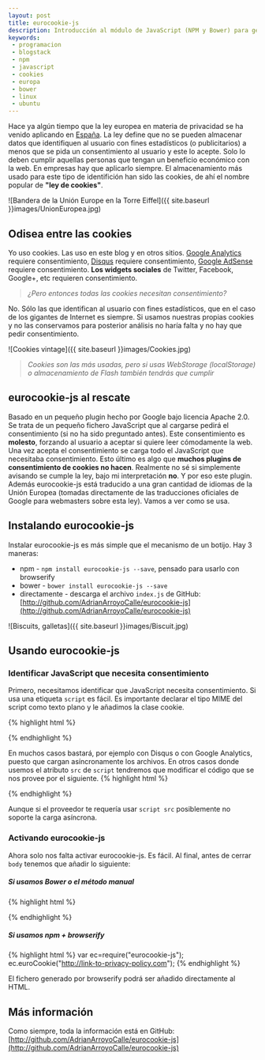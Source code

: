```yaml
---
layout: post
title: eurocookie-js
description: Introducción al módulo de JavaScript (NPM y Bower) para gestionar la ley de cookies en la unión europea.
keywords:
 - programacion
 - blogstack
 - npm
 - javascript
 - cookies
 - europa
 - bower
 - linux
 - ubuntu
---
```


Hace ya algún tiempo que la ley europea en materia de privacidad se ha venido aplicando en [España](https://www.cia.gov/library/publications/the-world-factbook/geos/sp.html). La ley define que no se pueden almacenar datos que identifiquen al usuario con fines estadísticos (o publicitarios) a menos que se pida un consentimiento al usuario y este lo acepte. Solo lo deben cumplir aquellas personas que tengan un beneficio económico con la web. En empresas hay que aplicarlo siempre. El almacenamiento más usado para este tipo de identifición han sido las cookies, de ahí el nombre popular de __"ley de cookies"__.

![Bandera de la Unión Europe en la Torre Eiffel]({{ site.baseurl }}images/UnionEuropea.jpg)

## Odisea entre las cookies

Yo uso cookies. Las uso en este blog y en otros sitios. [Google Analytics](https://www.google.com/analytics) requiere consentimiento, [Disqus](https://disqus.com/) requiere consentimiento, [Google AdSense](https://www.google.com/adsense) requiere consentimiento. __Los widgets sociales__ de Twitter, Facebook, Google+, etc requieren consentimiento.

> _¿Pero entonces todas las cookies necesitan consentimiento?_

No. Sólo las que identifican al usuario con fines estadísticos, que en el caso de los gigantes de Internet es siempre. Si usamos nuestras propias cookies y no las conservamos para posterior análisis no haría falta y no hay que pedir consentimiento.

![Cookies vintage]({{ site.baseurl }}images/Cookies.jpg)

> _Cookies son las más usadas, pero si usas WebStorage (localStorage) o almacenamiento de Flash también tendrás que cumplir_

## eurocookie-js al rescate

Basado en un pequeño plugin hecho por Google bajo licencia Apache 2.0. Se trata de un pequeño fichero JavaScript que al cargarse pedirá el consentimiento (si no ha sido preguntado antes). Este consentimiento es __molesto__, forzando al usuario a aceptar si quiere leer cómodamente la web. Una vez acepta el consentimiento se carga todo el JavaScript que necesitaba consentimiento. Esto último es algo que __muchos plugins de consentimiento de cookies no hacen__. Realmente no sé si simplemente avisando se cumple la ley, bajo mi interpretación __no__. Y por eso este plugin. Además eurocookie-js está traducido a una gran cantidad de idiomas de la Unión Europea (tomadas directamente de las traducciones oficiales de Google para webmasters sobre esta ley). Vamos a ver como se usa.

## Instalando eurocookie-js

Instalar eurocookie-js es más simple que el mecanismo de un botijo. Hay 3 maneras:

* npm - `npm install eurocookie-js --save`, pensado para usarlo con browserify
* bower - `bower install eurocookie-js --save`
* directamente - descarga el archivo `index.js` de GitHub: [http://github.com/AdrianArroyoCalle/eurocookie-js](http://github.com/AdrianArroyoCalle/eurocookie-js)

![Biscuits, galletas]({{ site.baseurl }}images/Biscuit.jpg)

## Usando eurocookie-js

### Identificar JavaScript que necesita consentimiento

Primero, necesitamos identificar que JavaScript necesita consentimiento. Si usa una etiqueta `script` es fácil. Es importante declarar el tipo MIME del script como texto plano y le añadimos la clase cookie.

{% highlight html %}
<script type="text/plain" class="cookie">
 // USEMOS COOKIES FELIZMENTE, ENVIEMOS DATOS A LA NSA
</script>
{% endhighlight %}

En muchos casos bastará, por ejemplo con Disqus o con Google Analytics, puesto que cargan asíncronamente los archivos. En otros casos donde usemos el atributo `src` de `script` tendremos que modificar el código que se nos provee por el siguiente.
{% highlight html %}

<script src="http://servidor.com/archivo.js"></script>

<!-- Será sustituido por -->

<script type="text/plain" class="cookie">
var file = document.createElement('script');
file.type = 'text/javascript';
file.async = true;
file.src = "http://servidor.com/archivo.js";
document.getElementsByTagName('head')[0].appendChild(file);
</script>
        
{% endhighlight %}

Aunque si el proveedor te requería usar `script src` posiblemente no soporte la carga asíncrona.

### Activando eurocookie-js

Ahora solo nos falta activar eurocookie-js. Es fácil. Al final, antes de cerrar `body` tenemos que añadir lo siguiente:

##### Si usamos Bower o el método manual

{% highlight html %}
<script>
euroCookie("http://enlace-a-politica-de-privacidad.com");
</script>
{% endhighlight %}

##### Si usamos npm + browserify

{% highlight html %}
var ec=require("eurocookie-js");
ec.euroCookie("http://link-to-privacy-policy.com");
{% endhighlight %}

El fichero generado por browserify podrá ser añadido directamente al HTML.

## Más información

Como siempre, toda la información está en GitHub: [http://github.com/AdrianArroyoCalle/eurocookie-js](http://github.com/AdrianArroyoCalle/eurocookie-js)